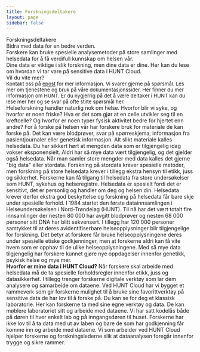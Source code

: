 ```yaml
---
title: Forskningsdeltakere
layout: page
sidebar: false
---
```


<div class="hc-home-page">
  <div class="hc-header">
    <div class="hc-header-img"></div>
  </div>


<!----------------------------------------------->
<!-- Block: Freedom to explore -->
<!----------------------------------------------->

  <div class="hc-block">
    <div class="hc-block-container">
      <div class="hc-title-main font-weight-black" style="padding-bottom: 0px;">
        Forskningsdeltakere
      </div>
    </div>
  </div>



<!----------------------------------------------->
<!-- Block: Offer -->
<!----------------------------------------------->


  <div class="hc-block">
    <div class="hc-block-container">
      <div class="hc-container-title">
        Bidra med data for en bedre verden.
      </div>
      <v-row>
        <v-col cols="8">
          <div class="hc-container-subtitle" style="text-align: left;">
            Forskere kan bruke spesielle analysemetoder på store samlinger med helsedata for å få verdifull kunnskap om helsen vår.
          </div>
          <div class="hc-container-subtitle" style="text-align: left;">
            Dine data er viktige i slik forskning, men dine data er dine. Her kan du lese om hvordan vi tar vare på sensitive data i HUNT Cloud.
          </div>
        </v-col>
        <v-col cols="4">
          <div class="hc-container-subtitle">
            Vil du vite mer?
          </div>
          <div class="hc-container-text" style="text-align: left; font-size: 0.95em;">
            <v-row dense>
              <v-col cols="12">
                Kontakt oss på&nbsp;<a href="mailto:cloud@hunt.ntnu.no">epost</a> for mer informasjon. Vi svarer gjerne på spørsmål.
              </v-col>
              <v-col cols="12">
                Les mer om tjenestene og bruk på våre dokumentasjonssider.
              </v-col>
              <v-col cols="12">
                Her finner du mer informasjon om HUNT.
              </v-col>
              <v-col cols="12">
                Er du nygjerrig på det å være deltaker i HUNT kan du lese mer her og se svar på ofte stilte spørsmål her.
              </v-col>
            </v-row>
          </div>
        </v-col>
      </v-row>
    </div>
  </div>

  <div class="hc-block">
    <div class="hc-block-container">
      <v-row>
        <v-col cols="12">
          Helseforskning handler naturlig nok om helse. Hvorfor blir vi syke, og hvorfor er noen friske? Hva er det som gjør at en celle utvikler seg til en kreftcelle? Og hvorfor er noen typer fysisk aktivitet bedre for hjertet enn andre?
        </v-col>
        <v-col cols="12">
          For å forske på helsen vår har forskere bruk for materiale de kan forske på. Det kan være blodprøver, svar på spørreskjema, informasjon fra pasientjournaler eller genetisk informasjon. Alt slikt materiale kalles helsedata.
        </v-col>
        <v-col cols="12">
          Du har sikkert hørt at mengden data som er tilgjengelig idag vokser eksponensielt. Aldri har så mye data vært tilgjengelig, og det gjelder også helsedata. Når man samler store mengder med data kalles det gjerne "big data" eller stordata. Forskning på stordata krever spesielle metoder, men forskning på store helsedata krever i tillegg ekstra hensyn til etikk, juss og sikkerhet.
        </v-col>
        <v-col cols="12">
          Forskerne kan få tilgang til helsedata fra store undersøkelser som HUNT, sykehus og helseregistre. Helsedata er spesielt fordi det er sensitivt, det er personlig og handler om deg og helsen din. Helsedata krever derfor ekstra god beskyttelse og forskning på helsedata får bare skje under spesielle forhold.
        </v-col>
        <v-col cols="12">
          I 1984 startet den første datainnsamlingen i Helseundersøkelsen i Nord-Trøndelag (HUNT). Til nå har det vært totalt fire innsamlinger der nesten 80 000 har avgitt blodprøver og nesten 68 000 personer sitt DNA har blitt sekvensert. I tillegg har 120 000 personer samtykket til at deres avidentifiserbare helseopplysninger blir tilgjengelige for forskning.
        </v-col>
        <v-col cols="12">
          Det betyr at forskere får bruke helseopplysningene deres under spesielle etiske godkjenninger, men at forskerne aldri kan få vite hvem som er opphav til de ulike helseopplysningene. Med så mye data tilgjengelig har forskere kunnet gjøre nye oppdagelser innenfor genetikk, psykisk helse og mye mer.
        </v-col>
      </v-row>
    </div>
  </div>

  <div class="hc-block">
    <div class="hc-block-container">
      <v-row>
        <v-col cols="12">
          <b>Hvorfor er mine data i HUNT Cloud?</b>
        </v-col>
        <v-col cols="12">
          Når forskere skal arbeide med helsedata må de ta spesielle forholdsregler innenfor etikk, juss og datasikkerhet. I tillegg trenger forskerne digitale verktøy som lar dem analysere og samarbeide om dataene. Ved HUNT Cloud har vi bygget et rammeverk som gir forskerne mulighet til å bruke sine favorittverktøy på sensitive data de har lov til å forske på.
        </v-col>
        <v-col cols="12">
          Du kan se for deg et klassisk laboratorie. Her kan forskerne ta med sine egne verktøy og data. De kan møblere laboratoriet sitt og arbeide med dataene.
        </v-col>
        <v-col cols="12">
          Vi har satt kodelås både på døren til hver enkelt lab og på inngangsdøren til huset. Forskerne har ikke lov til å ta data med ut av laben og bare de som har godkjenning får komme inn og arbeide med dataene.
        </v-col>
        <v-col cols="12">
          Vi som arbeider ved HUNT Cloud hjelper forskerne og forskningslederne slik at dataanalysen foregår innenfor trygge og sikre rammer.
        </v-col>
      </v-row>
    </div>
  </div>




<!----------------------------------------------->
<!-- Last Block: Footer -->
<!----------------------------------------------->

<FooterBlock :contact="$frontmatter.contact" />

</div>


<style scoped>

/* CSS scoped specifically to this page */

</style>
